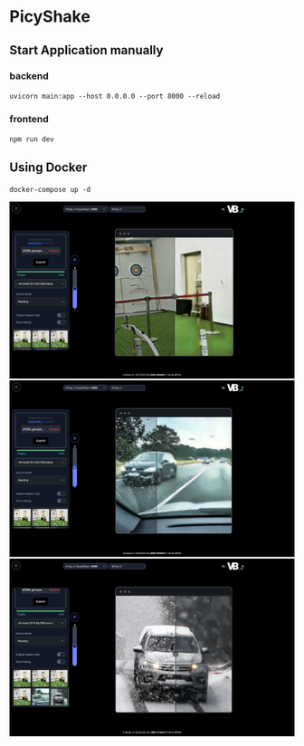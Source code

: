 # PicyShake
## Start Application manually
### backend
`uvicorn main:app --host 0.0.0.0 --port 8000 --reload`
### frontend
`npm run dev`
## Using Docker
`docker-compose up -d`

![Image Description](picyshake.png)
![Image Description](rain.png)
![Image Description](snow.png)
